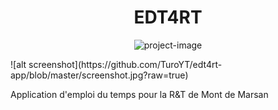 <h1 align="center" id="title">EDT4RT</h1>

<p align="center"><img src="https://media.licdn.com/dms/image/C4D0BAQGRkz8zjRd5VQ/company-logo_200_200/0/1631365657758/iut_reseaux_telecoms_logo?e=2147483647&amp;v=beta&amp;t=Hn_G0xDTVxFOeBOXnNAARFALcn4c4St1Uf4UUh_-AYM" alt="project-image"></p>
![alt screenshot](https://github.com/TuroYT/edt4rt-app/blob/master/screenshot.jpg?raw=true)


<p id="description">Application d'emploi du temps pour la R&amp;T de Mont de Marsan</p>
